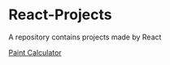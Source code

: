 # React-Projects

A repository contains projects made by React

[Paint Calculator](https://paint-calculator-app.netlify.app/)
